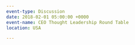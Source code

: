 ```yaml
---
event-type: Discussion
date: 2018-02-01 05:00:00 +0000
event-name: CEO Thought Leadership Round Table
location: USA

---
```

